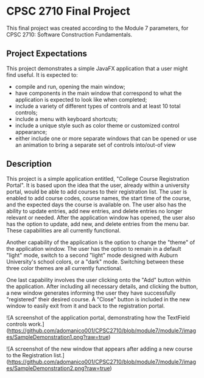 # CPSC 2710 Final Project
This final project was created according to the Module 7 parameters, for CPSC 2710: Software Construction Fundamentals.

## Project Expectations
This project demonstrates a simple JavaFX application that a user might find useful. It is expected to:
- compile and run, opening the main window;
- have components in the main window that correspond to what the application is expected to look like when completed;
- include a variety of different types of controls and at least 10 total controls;
- include a menu with keyboard shortcuts;
- include a unique style such as color theme or customized control appearance;
- either include one or more separate windows that can be opened or use an animation to bring a separate set of controls into/out-of view

## Description
This project is a simple application entitled, "College Course Registration Portal". It is based upon the idea that the
user, already within a university portal, would be able to add courses to their registration list. The user is enabled to 
add course codes, course names, the start time of the course, and the expected days the course is available on. The user
also has the ability to update entries, add new entries, and delete entries no longer relevant or needed. After the 
application window has opened, the user also has the option to update, add new, and delete entries from the menu bar.
These capabilities are all currently functional.

Another capability of the application is the option to change the "theme" of the application window. The user has the
option to remain in a default "light" mode, switch to a second "light" mode designed with Auburn University's school colors, or
a "dark" mode. Switching between these three color themes are all currently functional.

One last capability involves the user clicking onto the "Add" button within the application. After including all
necessary details, and clicking the button, a new window generates informing the user they have successfully "registered"
their desired course. A "Close" button is included in the new window to easily exit from it and back to the 
registration portal.

![A screenshot of the application portal, demonstrating how the TextField controls work.] 
(https://github.com/adomanico001/CPSC2710/blob/module7/module7/images/SampleDemonstration1.png?raw=true)

![A screenshot of the new window that appears after adding a new course to the Registration list.]
(https://github.com/adomanico001/CPSC2710/blob/module7/module7/images/SampleDemonstration2.png?raw=true)
